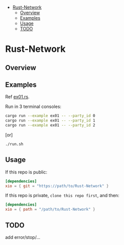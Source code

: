 
- [Rust-Network](#rust-network)
  - [Overview](#overview)
  - [Examples](#examples)
  - [Usage](#usage)
  - [TODO](#todo)


# Rust-Network


## Overview


## Examples

Ref [ex01.rs](./examples/ex01.rs).

Run in 3 terminal consoles:

```sh
cargo run --example ex01 -- --party_id 0
cargo run --example ex01 -- --party_id 1
cargo run --example ex01 -- --party_id 2
```

[or]


```sh
./run.sh
```

## Usage

If this repo is public:

```toml
[dependencies]
xio = { git = "https://path/to/Rust-Network" }
```

If this repo is private, `clone this repo first`, and then:

```toml
[dependencies]
xio = { path = "/path/to/Rust-Network" }
```


## TODO

add error/stop/...
